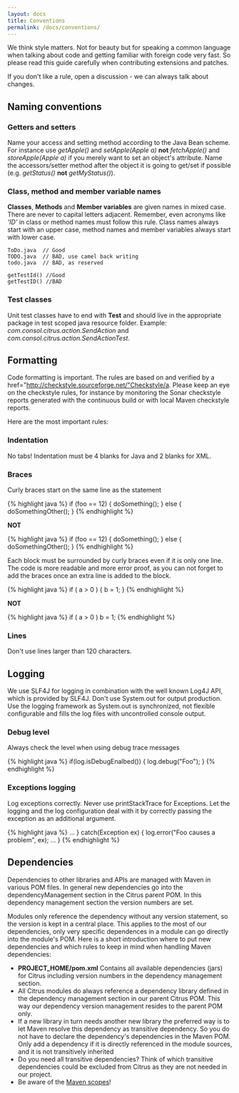 ```yaml
---
layout: docs
title: Conventions
permalink: /docs/conventions/
---
```


We think style matters. Not for beauty but for speaking a common language when talking about code and getting familiar 
with foreign code very fast. So please read this guide carefully when contributing extensions and patches.

If you don't like a rule, open a discussion - we can always talk about changes.

## Naming conventions

### Getters and setters

Name your access and setting method according to the Java Bean scheme. For instance use *getApple()* and *setApple(Apple a)* 
**not** *fetchApple()* and *storeApple(Apple a)* if you merely want to set an object's attribute. Name the accessors/setter method 
after the object it is going to get/set if possible (e.g. *getStatus()* **not** *getMyStatus()*).

### Class, method and member variable names

**Classes**, **Methods** and **Member variables** are given names in mixed case. There are never to capital letters adjacent. 
Remember, even acronyms like *'ID'* in class or method names must follow this rule. Class names always start with an upper 
case, method names and member variables always start with lower case.

    ToDo.java  // Good
    TODO.java  // BAD, use camel back writing
    todo.java  // BAD, as reserved
 
    getTestId() //Good
    getTestID() //BAD

### Test classes

Unit test classes have to end with **Test** and should live in the appropriate package in test scoped java resource folder. 
Example: *com.consol.citrus.action.SendAction* and *com.consol.citrus.action.SendActionTest*.

## Formatting

Code formatting is important. The rules are based on and verified by a href="http://checkstyle.sourceforge.net/"Checkstyle/a. 
Please keep an eye on the checkstyle rules, for instance by monitoring the Sonar checkstyle reports generated with the 
continuous build or with local Maven checkstyle reports.

Here are the most important rules:

### Indentation

No tabs! Indentation must be 4 blanks for Java and 2 blanks for XML.

### Braces

Curly braces start on the same line as the statement

{% highlight java %}
if (foo == 12) {
    doSomething();
} else {
    doSomethingOther();
}
{% endhighlight %}
 
**NOT**
 
{% highlight java %}
if (foo == 12)
{
    doSomething();
}
else
{
    doSomethingOther();
}
{% endhighlight %}

Each block must be surrounded by curly braces even if it is only one line. The code is more readable and more error proof, 
as you can not forget to add the braces once an extra line is added to the block.

{% highlight java %}
if ( a &gt; 0 ) {
    b = 1;
}
{% endhighlight %}
 
**NOT**
 
{% highlight java %}
if ( a &gt; 0 )
    b = 1;
{% endhighlight %}

### Lines

Don't use lines larger than 120 characters.

## Logging

We use SLF4J for logging in combination with the well known Log4J API, which is provided by SLF4J. Don't use System.out 
for output production. Use the logging framework as System.out is synchronized, not flexible configurable and fills the 
log files with uncontrolled console output.

### Debug level

Always check the level when using debug trace messages

{% highlight java %}
if(log.isDebugEnalbed()) {
   log.debug("Foo");
}
{% endhighlight %}

### Exceptions logging

Log exceptions correctly. Never use printStackTrace for Exceptions. Let the logging and the log configuration deal with 
it by correctly passing the exception as an additional argument.

{% highlight java %}
...
} catch(Exception ex) {
   log.error("Foo causes a problem", ex);
   ...
}
{% endhighlight %}

## Dependencies

Dependencies to other libraries and APIs are managed with Maven in various POM files. In general new dependencies go into 
the dependencyManagement section in the Citrus parent POM. In this dependency management section the version numbers are set.

Modules only reference the dependency without any version statement, so the version is kept in a central place. This 
applies to the most of our dependencies, only very specific dependences in a module can go directly into the module's POM. 
Here is a short introduction where to put new dependencies and which rules to keep in mind when handling Maven dependencies:

- **PROJECT_HOME/pom.xml**
  Contains all available dependencies (jars) for Citrus including version numbers in the dependency management section.
- All Citrus modules do always reference a dependency library defined in the dependency management section in our parent 
  Citrus POM. This way our dependency version management resides to the parent POM only.
- If a new library in turn needs another new library the preferred way is to let Maven resolve this dependency as 
  transitive dependency. So you do not have to declare the dependency's dependencies in the Maven POM. Only add a dependency if
  it is directly referenced in the module sources, and it is not transitively inherited
- Do you need all transitive dependencies? Think of which transitive dependencies could be excluded from Citrus as they 
  are not needed in our project.
- Be aware of the [Maven scopes](http://maven.apache.org/guides/introduction/introduction-to-dependency-mechanism.html#Dependency_Scope)!
